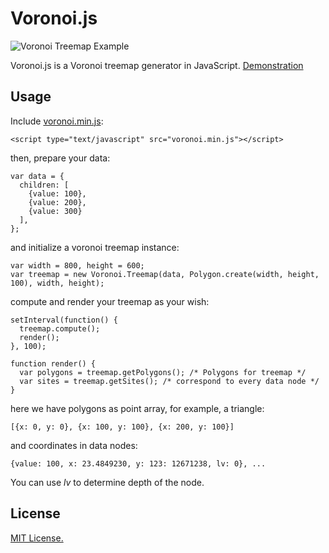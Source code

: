 # Voronoi.js

![Voronoi Treemap Example](http://zbryikt.github.io/voronoijs/img/example.png)

Voronoi.js is a Voronoi treemap generator in JavaScript. [Demonstration](http://zbryikt.github.io/voronoijs/)


## Usage

Include [voronoi.min.js](http://raw.githubusercontent.com/zbryikt/voronoijs/master/dist/voronoi.min.js):

    <script type="text/javascript" src="voronoi.min.js"></script>

then, prepare your data:

    var data = {
      children: [
        {value: 100},
        {value: 200},
        {value: 300}
      ],
    };

and initialize a voronoi treemap instance:

    var width = 800, height = 600;
    var treemap = new Voronoi.Treemap(data, Polygon.create(width, height, 100), width, height);

compute and render your treemap as your wish:
 
    setInterval(function() {
      treemap.compute();
      render();
    }, 100);

    function render() {
      var polygons = treemap.getPolygons(); /* Polygons for treemap */
      var sites = treemap.getSites(); /* correspond to every data node */
    }

here we have polygons as point array, for example, a triangle:

    [{x: 0, y: 0}, {x: 100, y: 100}, {x: 200, y: 100}]


and coordinates in data nodes:

    {value: 100, x: 23.4849230, y: 123: 12671238, lv: 0}, ...

You can use _lv_ to determine depth of the node.


## License

[MIT License.](http://raw.githubusercontent.com/zbryikt/voronoijs/master/LICENSE)

